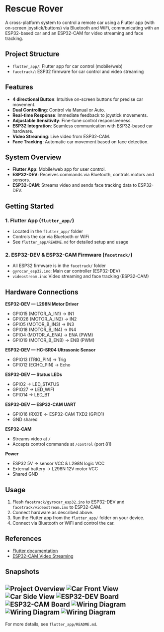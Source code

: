 # Rescue Rover

A cross-platform system to control a remote car using a Flutter app (with on-screen joystick/buttons) via Bluetooth and WiFi, communicating with an ESP32-based car and an ESP32-CAM for video streaming and face tracking.

## Project Structure

- `flutter_app/`: Flutter app for car control (mobile/web)
- `facetrack/`: ESP32 firmware for car control and video streaming

## Features

- **4 directional Button**: Intuitive on-screen buttons for precise car movement.
- **Dual Controlling**: Control via Manual or Auto.
- **Real-time Response**: Immediate feedback to joystick movements.
- **Adjustable Sensitivity**: Fine-tune control responsiveness.
- **ESP32 Integration**: Seamless communication with ESP32-based car hardware.
- **Video Streaming**: Live video from ESP32-CAM.
- **Face Tracking**: Automatic car movement based on face detection.

## System Overview

- **Flutter App**: Mobile/web app for user control.
- **ESP32-DEV**: Receives commands via Bluetooth, controls motors and sensors.
- **ESP32-CAM**: Streams video and sends face tracking data to ESP32-DEV.

## Getting Started

### 1. Flutter App (`flutter_app/`)

- Located in the `flutter_app/` folder
- Controls the car via Bluetooth or WiFi
- See `flutter_app/README.md` for detailed setup and usage

### 2. ESP32-DEV & ESP32-CAM Firmware (`facetrack/`)

- All ESP32 firmware is in the `facetrack/` folder
- `gyrocar_esp32.ino`: Main car controller (ESP32-DEV)
- `videostream.ino`: Video streaming and face tracking (ESP32-CAM)

## Hardware Connections

**ESP32-DEV — L298N Motor Driver**
- GPIO15 (MOTOR_A_IN1) → IN1
- GPIO26 (MOTOR_A_IN2) → IN2
- GPIO5  (MOTOR_B_IN3) → IN3
- GPIO18 (MOTOR_B_IN4) → IN4
- GPIO4  (MOTOR_A_ENA) → ENA (PWM)
- GPIO19 (MOTOR_B_ENB) → ENB (PWM)

**ESP32-DEV — HC-SR04 Ultrasonic Sensor**
- GPIO13 (TRIG_PIN) → Trig
- GPIO12 (ECHO_PIN) → Echo

**ESP32-DEV — Status LEDs**
- GPIO2  → LED_STATUS
- GPIO27 → LED_WIFI
- GPIO14 → LED_BT

**ESP32-DEV — ESP32-CAM UART**
- GPIO16 (RXD1) ← ESP32-CAM TXD2 (GPIO1)
- GND shared

**ESP32-CAM**
- Streams video at `/`
- Accepts control commands at `/control` (port 81)

**Power**
- ESP32 5V → sensor VCC & L298N logic VCC
- External battery → L298N 12V motor VCC
- Shared GND

## Usage

1. Flash `facetrack/gyrocar_esp32.ino` to ESP32-DEV and `facetrack/videostream.ino` to ESP32-CAM.
2. Connect hardware as described above.
3. Run the Flutter app from the `flutter_app/` folder on your device.
4. Connect via Bluetooth or WiFi and control the car.

## References

- [Flutter documentation](https://docs.flutter.dev/)
- [ESP32-CAM Video Streaming](https://RandomNerdTutorials.com/esp32-cam-video-streaming-web-server-camera-home-assistant/)

## Snapshots

![Project Overview](assets/arch.jpg)
![Car Front View](assets/revor_1.jpg)
![Car Side View](assets/revor_2.jpg)
![ESP32-DEV Board](assets/cam1.jpg)
![ESP32-CAM Board](assets/cam2.jpg)
![Wiring Diagram](assets/flutter.jpg)
![Wiring Diagram](assets/flutter2.jpg)
![Wiring Diagram](assets/flutter3.jpg)
---
For more details, see `flutter_app/README.md`.

